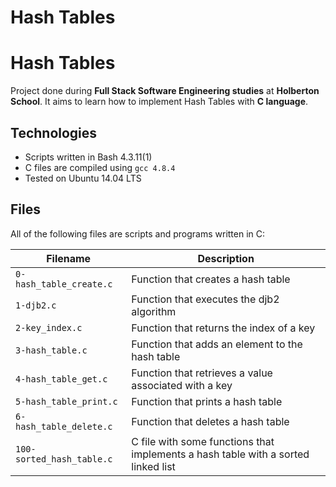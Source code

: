 # Hash Tables
# Hash Tables

Project done during **Full Stack Software Engineering studies** at **Holberton School**. It aims to learn how to implement Hash Tables with **C language**.

## Technologies
* Scripts written in Bash 4.3.11(1)
* C files are compiled using `gcc 4.8.4`
* Tested on Ubuntu 14.04 LTS

## Files
All of the following files are scripts and programs written in C:

| Filename | Description |
| -------- | ----------- |
| `0-hash_table_create.c` | Function that creates a hash table |
| `1-djb2.c` | Function that executes the djb2 algorithm |
| `2-key_index.c` | Function that returns the index of a key |
| `3-hash_table.c` | Function that adds an element to the hash table |
| `4-hash_table_get.c` | Function that retrieves a value associated with a key |
| `5-hash_table_print.c` | Function that prints a hash table |
| `6-hash_table_delete.c` | Function that deletes a hash table |
| `100-sorted_hash_table.c` | C file with some functions that implements a hash table with a sorted linked list |
